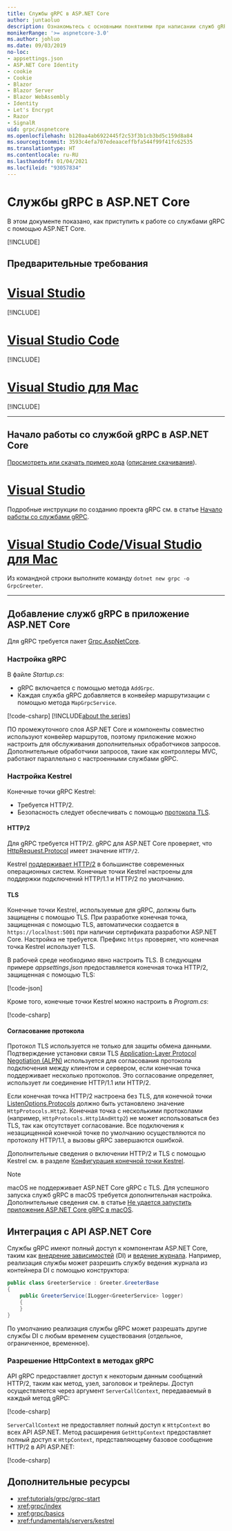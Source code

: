 ```yaml
---
title: Службы gRPC в ASP.NET Core
author: juntaoluo
description: Ознакомьтесь с основными понятиями при написании служб gRPC с помощью ASP.NET Core.
monikerRange: '>= aspnetcore-3.0'
ms.author: johluo
ms.date: 09/03/2019
no-loc:
- appsettings.json
- ASP.NET Core Identity
- cookie
- Cookie
- Blazor
- Blazor Server
- Blazor WebAssembly
- Identity
- Let's Encrypt
- Razor
- SignalR
uid: grpc/aspnetcore
ms.openlocfilehash: b120aa4ab6922445f2c53f3b1cb3bd5c159d8a84
ms.sourcegitcommit: 3593c4efa707edeaaceffbfa544f99f41fc62535
ms.translationtype: HT
ms.contentlocale: ru-RU
ms.lasthandoff: 01/04/2021
ms.locfileid: "93057834"
---
```

# <a name="grpc-services-with-aspnet-core"></a>Службы gRPC в ASP.NET Core

В этом документе показано, как приступить к работе со службами gRPC с помощью ASP.NET Core.

[!INCLUDE[](~/includes/gRPCazure.md)]

## <a name="prerequisites"></a>Предварительные требования

# <a name="visual-studio"></a>[Visual Studio](#tab/visual-studio)

[!INCLUDE[](~/includes/net-core-prereqs-vs-3.0.md)]

# <a name="visual-studio-code"></a>[Visual Studio Code](#tab/visual-studio-code)

[!INCLUDE[](~/includes/net-core-prereqs-vsc-3.0.md)]

# <a name="visual-studio-for-mac"></a>[Visual Studio для Mac](#tab/visual-studio-mac)

[!INCLUDE[](~/includes/net-core-prereqs-mac-3.0.md)]

---

## <a name="get-started-with-grpc-service-in-aspnet-core"></a>Начало работы со службой gRPC в ASP.NET Core

[Просмотреть или скачать пример кода](https://github.com/dotnet/AspNetCore.Docs/tree/master/aspnetcore/tutorials/grpc/grpc-start/sample) ([описание скачивания](xref:index#how-to-download-a-sample)).

# <a name="visual-studio"></a>[Visual Studio](#tab/visual-studio)

Подробные инструкции по созданию проекта gRPC см. в статье [Начало работы со службами gRPC](xref:tutorials/grpc/grpc-start).

# <a name="visual-studio-code--visual-studio-for-mac"></a>[Visual Studio Code/Visual Studio для Mac](#tab/visual-studio-code+visual-studio-mac)

Из командной строки выполните команду `dotnet new grpc -o GrpcGreeter`.

---

## <a name="add-grpc-services-to-an-aspnet-core-app"></a>Добавление служб gRPC в приложение ASP.NET Core

Для gRPC требуется пакет [Grpc.AspNetCore](https://www.nuget.org/packages/Grpc.AspNetCore).

### <a name="configure-grpc"></a>Настройка gRPC

В файле *Startup.cs*:

* gRPC включается с помощью метода `AddGrpc`.
* Каждая служба gRPC добавляется в конвейер маршрутизации с помощью метода `MapGrpcService`.

[!code-csharp[](~/tutorials/grpc/grpc-start/sample/GrpcGreeter/Startup.cs?name=snippet&highlight=7,24)]
[!INCLUDE[about the series](~/includes/code-comments-loc.md)]

ПО промежуточного слоя ASP.NET Core и компоненты совместно используют конвейер маршрутов, поэтому приложение можно настроить для обслуживания дополнительных обработчиков запросов. Дополнительные обработчики запросов, такие как контроллеры MVC, работают параллельно с настроенными службами gRPC.

### <a name="configure-kestrel"></a>Настройка Kestrel

Конечные точки gRPC Kestrel:

* Требуется HTTP/2.
* Безопасность следует обеспечивать с помощью [протокола TLS](https://tools.ietf.org/html/rfc5246).

#### <a name="http2"></a>HTTP/2

Для gRPC требуется HTTP/2. gRPC для ASP.NET Core проверяет, что [HttpRequest.Protocol](xref:Microsoft.AspNetCore.Http.HttpRequest.Protocol*) имеет значение `HTTP/2`.

Kestrel [поддерживает HTTP/2](xref:fundamentals/servers/kestrel#http2-support) в большинстве современных операционных систем. Конечные точки Kestrel настроены для поддержки подключений HTTP/1.1 и HTTP/2 по умолчанию.

#### <a name="tls"></a>TLS

Конечные точки Kestrel, используемые для gRPC, должны быть защищены с помощью TLS. При разработке конечная точка, защищенная с помощью TLS, автоматически создается в `https://localhost:5001` при наличии сертификата разработки ASP.NET Core. Настройка не требуется. Префикс `https` проверяет, что конечная точка Kestrel использует TLS.

В рабочей среде необходимо явно настроить TLS. В следующем примере *appsettings.json* предоставляется конечная точка HTTP/2, защищенная с помощью TLS:

[!code-json[](~/grpc/aspnetcore/sample/appsettings.json?highlight=4)]

Кроме того, конечные точки Kestrel можно настроить в *Program.cs*:

[!code-csharp[](~/grpc/aspnetcore/sample/Program.cs?highlight=7&name=snippet)]

#### <a name="protocol-negotiation"></a>Согласование протокола

Протокол TLS используется не только для защиты обмена данными. Подтверждение установки связи TLS [Application-Layer Protocol Negotiation (ALPN)](https://tools.ietf.org/html/rfc7301#section-3) используется для согласования протокола подключения между клиентом и сервером, если конечная точка поддерживает несколько протоколов. Это согласование определяет, использует ли соединение HTTP/1.1 или HTTP/2.

Если конечная точка HTTP/2 настроена без TLS, для конечной точки [ListenOptions.Protocols](xref:fundamentals/servers/kestrel#listenoptionsprotocols) должно быть установлено значение `HttpProtocols.Http2`. Конечная точка с несколькими протоколами (например, `HttpProtocols.Http1AndHttp2`) не может использоваться без TLS, так как отсутствует согласование. Все подключения к незащищенной конечной точке по умолчанию осуществляются по протоколу HTTP/1.1, а вызовы gRPC завершаются ошибкой.

Дополнительные сведения о включении HTTP/2 и TLS с помощью Kestrel см. в разделе [Конфигурация конечной точки Kestrel](xref:fundamentals/servers/kestrel#endpoint-configuration).

> [!NOTE]
> macOS не поддерживает ASP.NET Core gRPC с TLS. Для успешного запуска служб gRPC в macOS требуется дополнительная настройка. Дополнительные сведения см. в статье [Не удается запустить приложение ASP.NET Core gRPC в macOS](xref:grpc/troubleshoot#unable-to-start-aspnet-core-grpc-app-on-macos).

## <a name="integration-with-aspnet-core-apis"></a>Интеграция с API ASP.NET Core

Службы gRPC имеют полный доступ к компонентам ASP.NET Core, таким как [внедрение зависимостей](xref:fundamentals/dependency-injection) (DI) и [ведение журнала](xref:fundamentals/logging/index). Например, реализация службы может разрешить службу ведения журнала из контейнера DI с помощью конструктора:

```csharp
public class GreeterService : Greeter.GreeterBase
{
    public GreeterService(ILogger<GreeterService> logger)
    {
    }
}
```

По умолчанию реализация службы gRPC может разрешать другие службы DI с любым временем существования (отдельное, ограниченное, временное).

### <a name="resolve-httpcontext-in-grpc-methods"></a>Разрешение HttpContext в методах gRPC

API gRPC предоставляет доступ к некоторым данным сообщений HTTP/2, таким как метод, узел, заголовок и трейлеры. Доступ осуществляется через аргумент `ServerCallContext`, передаваемый в каждый метод gRPC:

[!code-csharp[](~/grpc/aspnetcore/sample/GrcpService/GreeterService.cs?highlight=3-4&name=snippet)]

`ServerCallContext` не предоставляет полный доступ к `HttpContext` во всех API ASP.NET. Метод расширения `GetHttpContext` предоставляет полный доступ к `HttpContext`, представляющему базовое сообщение HTTP/2 в API ASP.NET:

[!code-csharp[](~/grpc/aspnetcore/sample/GrcpService/GreeterService2.cs?highlight=6-7&name=snippet)]


## <a name="additional-resources"></a>Дополнительные ресурсы

* <xref:tutorials/grpc/grpc-start>
* <xref:grpc/index>
* <xref:grpc/basics>
* <xref:fundamentals/servers/kestrel>
